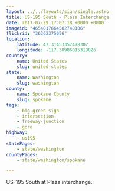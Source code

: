 ```yaml
---
layout: ../../layouts/sign/single.astro
title: US-195 South - Plaza Interchange
date: 2017-07-29 17:07:18 +0000 +0000
imageid: "4654017664582740106"
flickrid: "36362375056"
location:
    latitude: 47.31453357478302
    longitude: -117.38986015319826
country:
    name: United States
    slug: united-states
state:
    name: Washington
    slug: washington
county:
    name: Spokane County
    slug: spokane
tags:
    - big-green-sign
    - intersection
    - freeway-junction
    - gore
highway:
    - us195
statePages:
    - state/washington
countyPages:
    - state/washington/spokane

---
```

US-195 South at Plaza interchange.